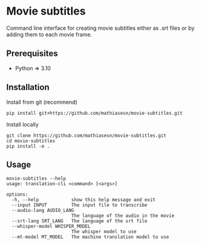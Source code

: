 # Movie subtitles

Command line interface for creating movie subtitles either as .srt files or by adding them to each movie frame.

## Prerequisites

- Python => 3.10

## Installation

Install from git (recommend)

```shell
pip install git+https://github.com/mathiasesn/movie-subtitles.git
```

Install locally

```shell
git clone https://github.com/mathiasesn/movie-subtitles.git
cd movie-subtitles
pip install -e .
```

## Usage

```shell
movie-subtitles --help
usage: translation-cli <command> [<args>]

options:
  -h, --help            show this help message and exit
  --input INPUT         The input file to transcribe
  --audio-lang AUDIO_LANG
                        The language of the audio in the movie
  --srt-lang SRT_LANG   The language of the srt file
  --whisper-model WHISPER_MODEL
                        The whisper model to use
  --mt-model MT_MODEL   The machine translation model to use
```
